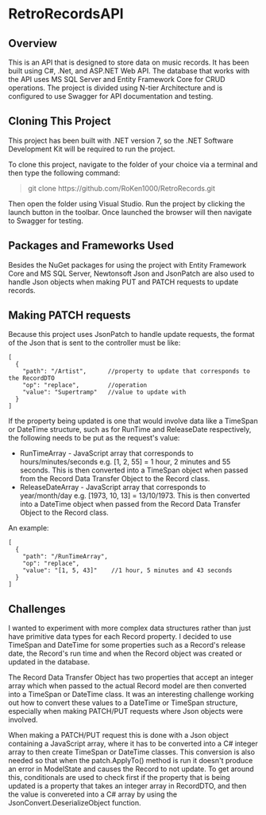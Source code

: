 # RetroRecordsAPI

## Overview

This is an API that is designed to store data on music records. It has been built using C#, .Net, and ASP.NET Web API. The database that works with the API uses MS SQL Server and Entity Framework Core for CRUD operations. The project is divided using N-tier Architecture and is configured to use Swagger for API documentation and testing.

## Cloning This Project
This project has been built with .NET version 7, so the .NET Software Development Kit will be required to run the project.

To clone this project, navigate to the folder of your choice via a terminal and then type the following command:

> git clone <span>https://</span>github.com/RoKen1000/RetroRecords.git

Then open the folder using Visual Studio. Run the project by clicking the launch button in the toolbar. Once launched the browser will then navigate to Swagger for testing.

## Packages and Frameworks Used
Besides the NuGet packages for using the project with Entity Framework Core and MS SQL Server, Newtonsoft Json and JsonPatch are also used to handle Json objects when making PUT and PATCH requests to update records. 

## Making PATCH requests
Because this project uses JsonPatch to handle update requests, the format of the Json that is sent to the controller must be like:
```
[
  {
    "path": "/Artist",      //property to update that corresponds to the RecordDTO
    "op": "replace",        //operation
    "value": "Supertramp"   //value to update with 
  }
]
```
If the property being updated is one that would involve data like a TimeSpan or DateTime structure, such as for RunTime and ReleaseDate respectively, the following needs to be put as the request's value:
<ul>
    <li>RunTimeArray - JavaScript array that corresponds to hours/minutes/seconds e.g. [1, 2, 55] = 1 hour, 2 minutes and 55 seconds. This is then converted into a TimeSpan object when passed from the Record Data Transfer Object to the Record class.</li>
    <li>ReleaseDateArray - JavaScript array that corresponds to year/month/day e.g. [1973, 10, 13] = 13/10/1973. This is then converted into a DateTime object when passed from the Record Data Transfer Object to the Record class.</li>
</ul>

An example:
```
[
  {
    "path": "/RunTimeArray",
    "op": "replace",
    "value": "[1, 5, 43]"    //1 hour, 5 minutes and 43 seconds
  }
]
```

## Challenges
I wanted to experiment with more complex data structures rather than just have primitive data types for each Record property. I decided to use TimeSpan and DateTime for some properties such as a Record's release date, the Record's run time and when the Record object was created or updated in the database. 

The Record Data Transfer Object has two properties that accept an integer array which when passed to the actual Record model are then converted into a TimeSpan or DateTime class. It was an interesting challenge working out how to convert these values to a DateTime or TimeSpan structure, especially when making PATCH/PUT requests where Json objects were involved. 

When making a PATCH/PUT request this is done with a Json object containing a JavaScript array, where it has to be converted into a C# integer array to then create TimeSpan or DateTime classes. This conversion is also needed so that when the patch.ApplyTo() method is run it doesn't produce an error in ModelState and causes the Record to not update. To get around this, conditionals are used to check first if the property that is being updated is a property that takes an integer array in RecordDTO, and then the value is convereted into a C# array by using the JsonConvert.DeserializeObject function.